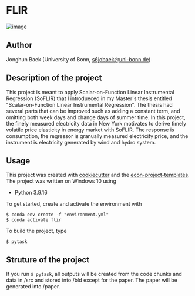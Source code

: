 # FLIR

[![image](https://img.shields.io/badge/code%20style-black-000000.svg)](https://github.com/psf/black)

## Author
Jonghun Baek (University of Bonn, s6jobaek@uni-bonn.de)

## Description of the project

This project is meant to apply Scalar-on-Function Linear Instrumental Regression (SoFLIR) that I introdueced in my Master's thesis entitled "Scalar-on-Function Linear Instrumental Regression". The thesis had several parts that can be improved such as adding a constant term, and omitting both week days and change days of summer time. In this project, the finely measured electricity data in New York motivates to derive timely volatile price elasticity in energy market with SoFLIR. The response is consumption, the regressor is granually measured electricity price, and the instrument is electricity generated by wind and hydro system.

## Usage
This project was created with [cookiecutter](https://github.com/audreyr/cookiecutter)
and the [econ-project-templates](https://github.com/OpenSourceEconomics/econ-project-templates). The project was written on Windows 10 using

* Python 3.9.16

To get started, create and activate the environment with

```console
$ conda env create -f "environment.yml"
$ conda activate flir
```

To build the project, type

```console
$ pytask
```

## Struture of the project

If you run ```$ pytask```, all outputs will be created from the code chunks and data in /src and stored into /bld except for the paper.
The paper will be generated into /paper.
